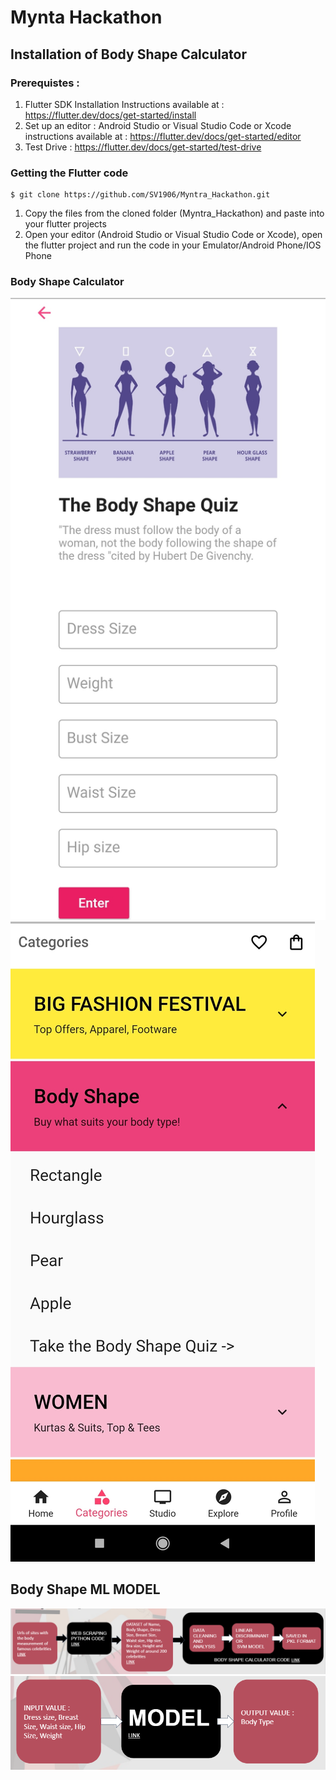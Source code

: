 # Mynta Hackathon

## Installation of Body Shape Calculator 
### Prerequistes : 
1. Flutter SDK Installation 
   Instructions available at : https://flutter.dev/docs/get-started/install
2. Set up an editor : 
   Android Studio or Visual Studio Code or Xcode 
   instructions available at : https://flutter.dev/docs/get-started/editor
3. Test Drive : 
   https://flutter.dev/docs/get-started/test-drive

### Getting the Flutter code
 ```
$ git clone https://github.com/SV1906/Myntra_Hackathon.git
```
1. Copy the files from the cloned folder (Myntra_Hackathon) and paste into your flutter projects
2. Open your editor (Android Studio or Visual Studio Code or Xcode), open the flutter project and run the code in your Emulator/Android Phone/IOS Phone 

### Body Shape Calculator 
![alt text here](https://github.com/SV1906/Mynta_Hackathon/blob/main/Screenshots/Quiz.jpg)
![alt text here](https://github.com/SV1906/Mynta_Hackathon/blob/main/Screenshots/Category.jpg)


## Body Shape ML MODEL
![alt text here](https://github.com/SV1906/Mynta_Hackathon/blob/main/Screenshots/FlowChart1.png)
![alt text here](https://github.com/SV1906/Mynta_Hackathon/blob/main/Screenshots/FlowChart2.png)


